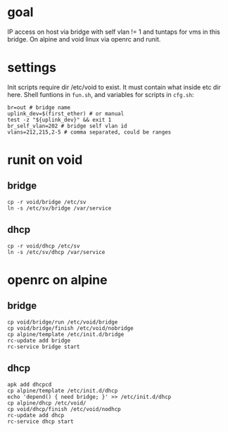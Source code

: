 # goal
IP access on host via bridge with self vlan != 1
and tuntaps for vms in this bridge.
On alpine and void linux via openrc and runit.

# settings
Init scripts require dir /etc/void to exist.
It must contain what inside etc dir here.
Shell funtions in ```fun.sh```, and variables
for scripts in ```cfg.sh```:
```
br=out # bridge name
uplink_dev=$(first_ether) # or manual
test -z "${uplink_dev}" && exit 1
br_self_vlan=202 # bridge self vlan id
vlans=212,215,2-5 # comma separated, could be ranges
```

# runit on void
## bridge
```
cp -r void/bridge /etc/sv
ln -s /etc/sv/bridge /var/service
```
## dhcp
```
cp -r void/dhcp /etc/sv
ln -s /etc/sv/dhcp /var/service
```

# openrc on alpine
## bridge
```
cp void/bridge/run /etc/void/bridge
cp void/bridge/finish /etc/void/nobridge
cp alpine/template /etc/init.d/bridge
rc-update add bridge
rc-service bridge start
```
## dhcp
```
apk add dhcpcd
cp alpine/template /etc/init.d/dhcp
echo 'depend() { need bridge; }' >> /etc/init.d/dhcp
cp alpine/dhcp /etc/void/
cp void/dhcp/finish /etc/void/nodhcp
rc-update add dhcp
rc-service dhcp start
```
